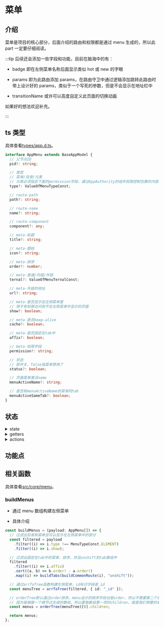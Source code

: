 # 菜单

## 介绍

菜单是项目的核心部分，后面介绍的路由和权限都是通过 menu 生成的，所以此 part 一定要仔细阅读。

:::tip
后续还会添加一些字段和功能，目前在脑海中的有：

- badge 即在左侧菜单名称后面显示类似 hot 或 new 的字眼

- params 即为此路由添加 params，在路由守卫中通过逻辑添加跳转此路由时带上设计好的 params，类似于一个写死的参数，但是不会显示在地址栏中

- transitionName 或许可以高度自定义此页面的切换动画

如果好的想法欢迎补充。

:::

## ts 类型

具体查看[types/app.d.ts](https://github.com/Zhaocl1997/walnut-admin-client/blob/naive-ui/types/app.d.ts)。

```ts
interface AppMenu extends BaseAppModel {
  // 父节点ID
  pid?: string;

  // 类型
  // 菜单/目录/元素
  // 元素必须指定下面的permission字段，通过AppAuthority的组件权限控制包裹的内容显隐
  type?: ValueOfMenuTypeConst;

  // route-path
  path?: string;

  // route-name
  name?: string;

  // route-component
  component?: any;

  // meta-标题
  title?: string;

  // meta-图标
  icon?: string;

  // meta-排序
  order?: number;

  // meta-普通/内链/外链
  ternal?: ValueOfMenuTernalConst;

  // meta-外链的地址
  url?: string;

  // meta-是否显示在左侧菜单里
  // 用于有权限访问但不在左侧菜单中显示的页面
  show?: boolean;

  // meta-是否keep-alive
  cache?: boolean;

  // meta-是否固定在tab中
  affix?: boolean;

  // meta-权限字段
  permission?: string;

  // 状态
  // 即开关，false指菜单禁用了
  status?: boolean;

  // 页面菜单激活name
  menuActiveName?: string;

  // 是否和menuActiveName的菜单同tab
  menuActiveSameTab?: boolean;
}
```

## 状态

<details>
<summary>state</summary>

- `collapse` 菜单折叠状态

- `showAside` 用于适配手机环境

- `menus` 菜单数组，是树状结构数据

- `keepAliveRouteNames` 用于缓存页面，是 name 的一个集合

- `indexMenuName` 本项目不指定首页，会用构建出的菜单树的第一项的 name 作为首页跳转的 name，所以在给角色配置菜单时要注意第一项（即排序在第一位的）的菜单一定要是 type 为`menu`的，否则首页跳转会出现问题

</details>

<details>
<summary>getters</summary>

</details>

<details>
<summary>actions</summary>

- `createRouteByMenu` 根据 menu 对象构建 route 对象

- `createMenus` 根据 menu 数组构建 menu 树状结构

- `clearMenus` 初始化所有菜单的状态

- `createKeepAliveRouteNames` 生成缓存页面的 name 集合

</details>

## 功能点

## 相关函数

具体查看[src/core/menu](https://github.com/Zhaocl1997/walnut-admin-client/blob/naive-ui/src/core/menu.ts)。

### buildMenus

- 通过 menu 数组构建左侧菜单

- 具体介绍

```ts
const buildMenus = (payload: AppMenu[]) => {
  // 过滤出目录和菜单且可以显示在左侧菜单中的部分
  const filtered = payload
    .filter((i) => i.type !== MenuTypeConst.ELEMENT)
    .filter((i) => i.show);

  // 过滤出固定在tab中的菜单，排序，并且unshift到tab数组中
  filtered
    .filter((i) => i.affix)
    .sort((a, b) => b.order! - a.order!)
    .map((i) => buildTabs(buildCommonRoute(i), "unshift"));

  // 通过arrToTree函数构建左侧菜单，id标识字段是_id
  const menuTree = arrToTree(filtered, { id: "_id" });

  // orderTree默认通过order排序，menu设计的排序字段也是order，所以不需要第二个参数
  // 因为是根据一个根节点生成的数组，所以要取数组第一项的children，就是我们想要的拿到的菜单
  const menus = orderTree(menuTree)[0].children;

  return menus;
};
```
